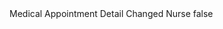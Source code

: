<?xml version="1.0" encoding="UTF-8"?>
<CustomMetadata xmlns="http://soap.sforce.com/2006/04/metadata">
    <label>Medical Appointment Detail Changed Nurse</label>
    <protected>false</protected>
</CustomMetadata>
